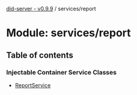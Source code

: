 [did-server - v0.9.9](../README.md) / services/report

# Module: services/report

## Table of contents

### Injectable Container Service Classes

- [ReportService](../classes/services_report.reportservice.md)
